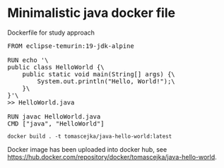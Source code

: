 # Minimalistic java docker file
Dockerfile for study approach

<pre>
FROM eclipse-temurin:19-jdk-alpine

RUN echo '\
public class HelloWorld {\
    public static void main(String[] args) {\
        System.out.println("Hello, World!");\
    }\
}'\
&gt;&gt; HelloWorld.java

RUN javac HelloWorld.java
CMD ["java", "HelloWorld"]
</pre>

```
docker build . -t tomascejka/java-hello-world:latest
```

Docker image has been uploaded into docker hub, see https://hub.docker.com/repository/docker/tomascejka/java-hello-world.
